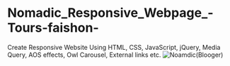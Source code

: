 # Nomadic_Responsive_Webpage_-Tours-faishon-
Create Responsive Website Using HTML, CSS, JavaScript, jQuery, Media Query, AOS effects, Owl Carousel, External links etc.
![Noamdic(Blooger) ](https://user-images.githubusercontent.com/116146092/219000971-0f0aa99f-2a7e-479c-af91-cfa58885295f.gif)
